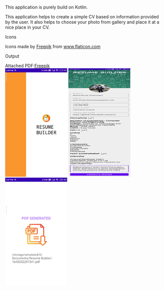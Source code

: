 This application is purely build on Kotlin.

This application helps to create a simple CV based on information provided by the user.
It also helps to choose your photo from gallery and place it at a nice place in your CV.

Icons
<div>Icons made by <a href="https://www.freepik.com" title="Freepik">Freepik</a> from <a href="https://www.flaticon.com/" title="Flaticon">www.flaticon.com</a></div>

Output
<div>Attached PDF:<a href="https://github.com/Mohit-Kumar23/Resume_Builder/blob/main/screen_screenshots/1645352257341.pdf" title="PDF">Freepik</a></div>


<!DOCTYPE html>
<html>
<body>
<div>
<img src="https://github.com/Mohit-Kumar23/Resume_Builder/blob/main/screen_screenshots/Splash_screen.jpg" width="200" height="350">
<img src="https://github.com/Mohit-Kumar23/Resume_Builder/blob/main/screen_screenshots/Details_Page.png" width="200" height="350">
</div>
<div>  
<img src="https://github.com/Mohit-Kumar23/Resume_Builder/blob/main/screen_screenshots/Final_Page.jpg" width="200" height="350">
</div>
</body>
</html>
